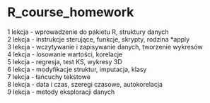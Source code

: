 # R_course_homework
1 lekcja - wprowadzenie do pakietu R, struktury danych  
2 lekcja - instrukcje sterujące, funkcje, skrypty, rodzina *apply  
3 lekcja - wczytywanie i zapisywanie danych, tworzenie wykresów  
4 lekcja - losowanie wartości, korelacje  
5 lekcja - regresja, test KS, wykresy 3D  
6 lekcja - modyfikacje struktur, imputacja, klasy  
7 lekcja - łańcuchy tekstowe  
8 lekcja - data i czas, szeregi czasowe, autokorelacja  
9 lekcja - metody eksploracji danych  
